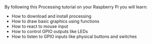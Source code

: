 By following this Processing tutorial on your Raspberry Pi you will learn:
- How to download and install processing
- How to draw basic graphics using functions
- How to react to mouse input
- How to control GPIO outputs like LEDs
- How to listen to GPIO inputs like physical buttons and switches
